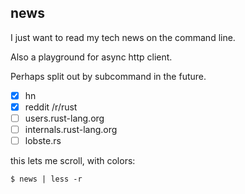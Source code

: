 ## news

I just want to read my tech news on the command line.

Also a playground for async http client.

Perhaps split out by subcommand in the future.

- [x] hn
- [x] reddit /r/rust
- [ ] users.rust-lang.org
- [ ] internals.rust-lang.org
- [ ] lobste.rs

this lets me scroll, with colors:
```
$ news | less -r
```
